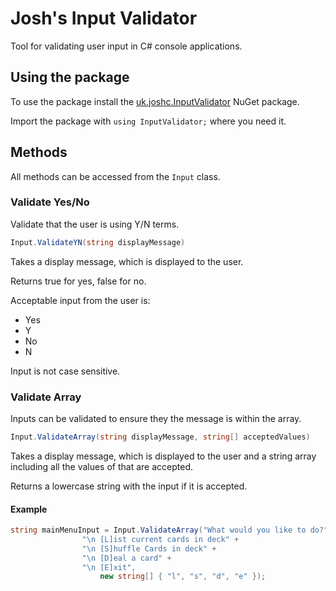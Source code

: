 # Josh's Input Validator

Tool for validating user input in C# console applications.

## Using the package

To use the package install the [uk.joshc.InputValidator](https://www.nuget.org/packages/uk.joshc.InputValidator/) NuGet package.

Import the package with `using InputValidator;` where you need it.

## Methods

All methods can be accessed from the `Input` class.

### Validate Yes/No

Validate that the user is using Y/N terms.

```cs
Input.ValidateYN(string displayMessage)
```

Takes a display message, which is displayed to the user.

Returns true for yes,
false for no.

Acceptable input from the user is:

- Yes
- Y
- No
- N

Input is not case sensitive.

### Validate Array

Inputs can be validated to ensure they the message is within the array.

```cs
Input.ValidateArray(string displayMessage, string[] acceptedValues)
```

Takes a display message, which is displayed to the user and a string array including all the values of that are accepted.

Returns a lowercase string with the input if it is accepted.

#### Example

```cs
string mainMenuInput = Input.ValidateArray("What would you like to do?" +
                "\n [L]ist current cards in deck" +
                "\n [S]huffle Cards in deck" +
                "\n [D]eal a card" +
                "\n [E]xit",
                    new string[] { "l", "s", "d", "e" });
```

